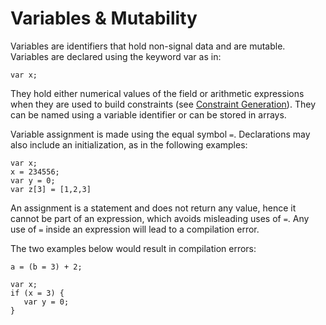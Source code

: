 # Variables & Mutability

Variables are identifiers that hold non-signal data and are mutable. Variables are declared using the keyword var as in:

```text
var x;
```

They hold either numerical values of the field or arithmetic expressions when they are used to build constraints \(see [Constraint Generation](/circom-language/constraint-generation)\). They can be named using a variable identifier or can be stored in arrays.

Variable assignment is made using the equal symbol `=`. Declarations may also include an initialization, as in the following examples:

```text
var x;
x = 234556;
var y = 0;
var z[3] = [1,2,3]
```

An assignment is a statement and does not return any value, hence it cannot be part of an expression, which avoids misleading uses of `=`. Any use of `=` inside an expression will lead to a compilation error.

The two examples below would result in compilation errors:

```text
a = (b = 3) + 2;
```

```text
var x;
if (x = 3) {
   var y = 0;
}
```

